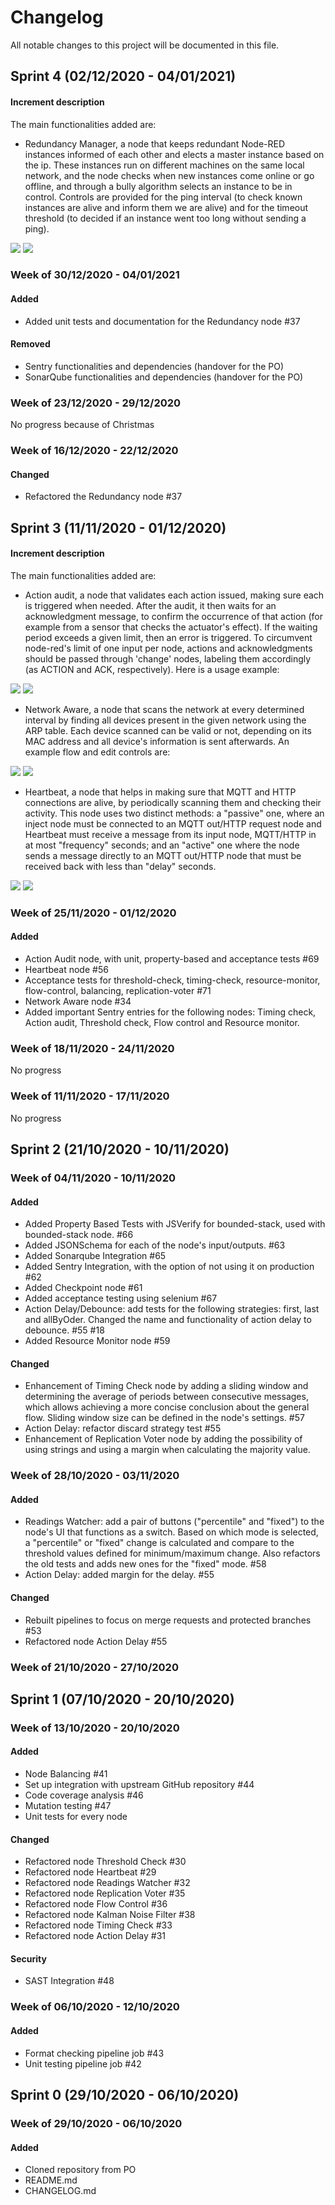 # Changelog

All notable changes to this project will be documented in this file.

## Sprint 4 (02/12/2020 - 04/01/2021)

#### Increment description

The main functionalities added are:

- Redundancy Manager, a node that keeps redundant Node-RED instances informed of each other and elects a master instance based on the ip. These instances run on different machines on the same local network, and the node checks when new instances come online or go offline, and through a bully algorithm selects an instance to be in control. Controls are provided for the ping interval (to check known instances are alive and inform them we are alive) and for the timeout threshold (to decided if an instance went too long without sending a ping).

![](./samples/redundancy-manager.png)
![](https://i.imgur.com/bwvgr6k.png)

### Week of 30/12/2020 - 04/01/2021

#### Added

- Added unit tests and documentation for the Redundancy node #37

#### Removed

- Sentry functionalities and dependencies (handover for the PO)
- SonarQube functionalities and dependencies (handover for the PO)

### Week of 23/12/2020 - 29/12/2020

No progress because of Christmas

### Week of 16/12/2020 - 22/12/2020

#### Changed

- Refactored the Redundancy node #37

## Sprint 3 (11/11/2020 - 01/12/2020)

#### Increment description

The main functionalities added are:

- Action audit, a node that validates each action issued, making sure each is triggered when needed. After the audit, it then waits for an acknowledgment message, to confirm the occurrence of that action (for example from a sensor that checks the actuator's effect). If the waiting period exceeds a given limit, then an error is triggered. To circumvent node-red's limit of one input per node, actions and acknowledgments should be passed through 'change' nodes, labeling them accordingly (as ACTION and ACK, respectively). Here is a usage example:

![](./samples/action-audit.png)
![](https://i.imgur.com/jXXwqHU.png)

- Network Aware, a node that scans the network at every determined interval by finding all devices present in the given network using the ARP table. Each device scanned can be valid or not, depending on its MAC address and all device's information is sent afterwards. An example flow and edit controls are:

![](./samples/network-aware.png)
![](https://i.imgur.com/nTPhXVt.png)

- Heartbeat, a node that helps in making sure that MQTT and HTTP connections are alive, by periodically scanning them and checking their activity. This node uses two distinct methods: a "passive" one, where an inject node must be connected to an MQTT out/HTTP request node and Heartbeat must receive a message from its input node, MQTT/HTTP in at most "frequency" seconds; and an "active" one where the node sends a message directly to an MQTT out/HTTP node that must be received back with less than "delay" seconds.

![](./samples/heartbeat-passive-mqtt.png)
![](https://i.imgur.com/F2kfIHy.png)

### Week of 25/11/2020 - 01/12/2020

#### Added

- Action Audit node, with unit, property-based and acceptance tests #69
- Heartbeat node #56
- Acceptance tests for threshold-check, timing-check, resource-monitor, flow-control, balancing, replication-voter #71
- Network Aware node #34
- Added important Sentry entries for the following nodes: Timing check, Action audit, Threshold check, Flow control and Resource monitor.

### Week of 18/11/2020 - 24/11/2020

No progress

### Week of 11/11/2020 - 17/11/2020

No progress

## Sprint 2 (21/10/2020 - 10/11/2020)

### Week of 04/11/2020 - 10/11/2020

#### Added

- Added Property Based Tests with JSVerify for bounded-stack, used with bounded-stack node. #66
- Added JSONSchema for each of the node's input/outputs. #63
- Added Sonarqube Integration #65
- Added Sentry Integration, with the option of not using it on production #62
- Added Checkpoint node #61
- Added acceptance testing using selenium #67
- Action Delay/Debounce: add tests for the following strategies: first, last and allByOder. Changed the name and functionality of action delay to debounce. #55 #18
- Added Resource Monitor node #59

#### Changed

- Enhancement of Timing Check node by adding a sliding window and determining the average of periods between
  consecutive messages, which allows achieving a more concise conclusion about the general flow. Sliding window
  size can be defined in the node's settings. #57
- Action Delay: refactor discard strategy test #55
- Enhancement of Replication Voter node by adding the possibility of using strings and using a margin when calculating the majority value.

### Week of 28/10/2020 - 03/11/2020

#### Added

- Readings Watcher: add a pair of buttons ("percentile" and "fixed") to the node's UI that functions as a switch.
  Based on which mode is selected, a "percentile" or "fixed" change is calculated and compare to the threshold
  values defined for minimum/maximum change.
  Also refactors the old tests and adds new ones for the "fixed" mode. #58
- Action Delay: added margin for the delay. #55

#### Changed

- Rebuilt pipelines to focus on merge requests and protected branches #53
- Refactored node Action Delay #55

### Week of 21/10/2020 - 27/10/2020

## Sprint 1 (07/10/2020 - 20/10/2020)

### Week of 13/10/2020 - 20/10/2020

#### Added

- Node Balancing #41
- Set up integration with upstream GitHub repository #44
- Code coverage analysis #46
- Mutation testing #47
- Unit tests for every node

#### Changed

- Refactored node Threshold Check #30
- Refactored node Heartbeat #29
- Refactored node Readings Watcher #32
- Refactored node Replication Voter #35
- Refactored node Flow Control #36
- Refactored node Kalman Noise Filter #38
- Refactored node Timing Check #33
- Refactored node Action Delay #31

#### Security

- SAST Integration #48

### Week of 06/10/2020 - 12/10/2020

#### Added

- Format checking pipeline job #43
- Unit testing pipeline job #42

## Sprint 0 (29/10/2020 - 06/10/2020)

### Week of 29/10/2020 - 06/10/2020

#### Added

- Cloned repository from PO
- README.md
- CHANGELOG.md
